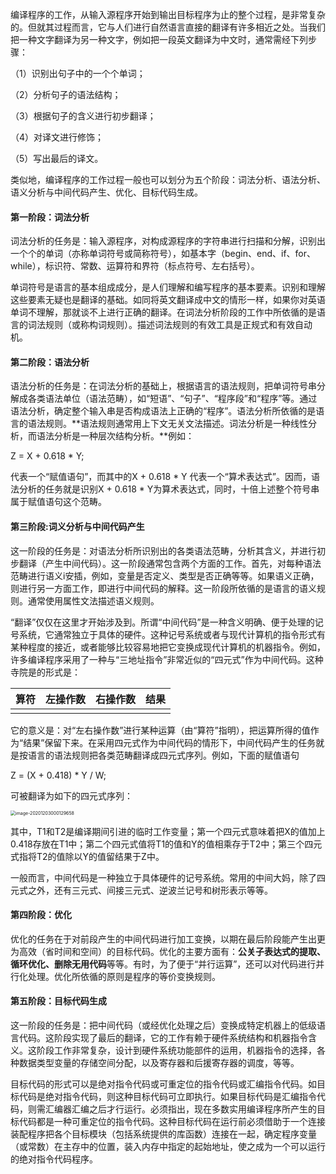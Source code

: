 编译程序的工作，从输入源程序开始到输出目标程序为止的整个过程，是非常复杂的。但就其过程而言，它与人们进行自然语言直接的翻译有许多相近之处。当我们把一种文字翻译为另一种文字，例如把一段英文翻译为中文时，通常需经下列步骤：

（1）识别出句子中的一个个单词；

（2）分析句子的语法结构；

（3）根据句子的含义进行初步翻译；

（4）对译文进行修饰；

（5）写出最后的译文。

类似地，编译程序的工作过程一般也可以划分为五个阶段：词法分析、语法分析、语义分析与中间代码产生、优化、目标代码生成。

#### 第一阶段：词法分析

词法分析的任务是：输入源程序，对构成源程序的字符串进行扫描和分解，识别出一个个的单词（亦称单词符号或简称符号），如基本字（begin、end、if、for、while），标识符、常数、运算符和界符（标点符号、左右括号）。

单词符号是语言的基本组成成分，是人们理解和编写程序的基本要素。识别和理解这些要素无疑也是翻译的基础。如同将英文翻译成中文的情形一样，如果你对英语单词不理解，那就谈不上进行正确的翻译。在词法分析阶段的工作中所依循的是语言的词法规则（或称构词规则）。描述词法规则的有效工具是正规式和有效自动机。

#### 第二阶段：语法分析

语法分析的任务是：在词法分析的基础上，根据语言的语法规则，把单词符号串分解成各类语法单位（语法范畴），如“短语”、“句子”、“程序段”和“程序”等。通过语法分析，确定整个输入串是否构成语法上正确的“程序”。语法分析所依循的是语言的语法规则。**语法规则通常用上下文无关文法描述。词法分析是一种线性分析，而语法分析是一种层次结构分析。**例如：

Z = X + 0.618 * Y;

代表一个“赋值语句”，而其中的X + 0.618 * Y 代表一个“算术表达式”。因而，语法分析的任务就是识别X + 0.618 * Y为算术表达式，同时，十倍上述整个符号串属于赋值语句这个范畴。

#### 第三阶段:词义分析与中间代码产生

这一阶段的任务是：对语法分析所识别出的各类语法范畴，分析其含义，并进行初步翻译（产生中间代码）。这一阶段通常包含两个方面的工作。首先，对每种语法范畴进行语义i安插，例如，变量是否定义、类型是否正确等等。如果语义正确，则进行另一方面工作，即进行中间代码的解释。这一阶段所依循的是语言的语义规则。通常使用属性文法描述语义规则。

“翻译”仅仅在这里才开始涉及到。所谓“中间代码”是一种含义明确、便于处理的记号系统，它通常独立于具体的硬件。这种记号系统或者与现代计算机的指令形式有某种程度的接近，或者能够比较容易地把它变换成现代计算机的机器指令。例如，许多编译程序采用了一种与“三地址指令”非常近似的“四元式”作为中间代码。这种寺院是的形式是：

| 算符 | 左操作数 | 右操作数 | 结果 |
| ---- | -------- | -------- | ---- |
|      |          |          |      |

 

它的意义是：对“左右操作数”进行某种运算（由“算符”指明），把运算所得的值作为“结果”保留下来。在采用四元式作为中间代码的情形下，中间代码产生的任务就是按语言的语法规则把各类范畴翻译成四元式序列。例如，下面的赋值语句

Z = (X + 0.418) * Y / W;

可被翻译为如下的四元式序列：

<img src="https://tva1.sinaimg.cn/large/0081Kckwly1gl9yg51vj0j30zc078gmz.jpg" alt="image-20201203000129658" style="zoom:50%;" />

其中，T1和T2是编译期间引进的临时工作变量；第一个四元式意味着把X的值加上0.418存放在T1中；第二个四元式值将T1的值和Y的值相乘存于T2中；第三个四元式指将T2的值除以Y的值留结果于Z中。

一般而言，中间代码是一种独立于具体硬件的记号系统。常用的中间大妈，除了四元式之外，还有三元式、间接三元式、逆波兰记号和树形表示等等。

#### 第四阶段：优化

优化的任务在于对前段产生的中间代码进行加工变换，以期在最后阶段能产生出更为高效（省时间和空间）的目标代码。优化的主要方面有：**公关子表达式的提取、循环优化、删除无用代码**等等。有时，为了便于“并行运算”，还可以对代码进行并行化处理。优化所依循的原则是程序的等价变换规则。

#### 第五阶段：目标代码生成

这一阶段的任务是：把中间代码（或经优化处理之后）变换成特定机器上的低级语言代码。这阶段实现了最后的翻译，它的工作有赖于硬件系统结构和机器指令含义。这阶段工作非常复杂，设计到硬件系统功能部件的运用，机器指令的选择，各种数据类型变量的存储空间分配，以及寄存器和后援寄存器的调度，等等。

目标代码的形式可以是绝对指令代码或可重定位的指令代码或汇编指令代码。如目标代码是绝对指令代码，则这种目标代码可立即执行。如果目标代码是汇编指令代码，则需汇编器汇编之后才行运行。必须指出，现在多数实用编译程序所产生的目标代码都是一种可重定位的指令代码。这种目标代码在运行前必须借助于一个连接装配程序把各个目标模块（包括系统提供的库函数）连接在一起，确定程序变量（或常数）在主存中的位置，装入内存中指定的起始地址，使之成为一个可以运行的绝对指令代码程序。